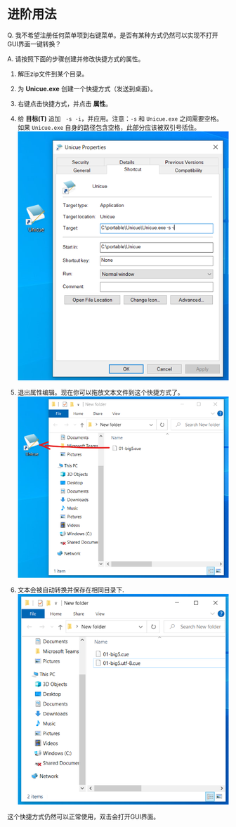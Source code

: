 进阶用法
=========

Q. 我不希望注册任何菜单项到右键菜单。是否有某种方式仍然可以实现不打开GUI界面一键转换？

A. 请按照下面的步骤创建并修改快捷方式的属性。
1. 解压zip文件到某个目录。

2. 为 **Unicue.exe** 创建一个快捷方式（发送到桌面）。

3. 右键点击快捷方式，并点击 **属性**。 

4. 给 **目标(T)** 追加 ` -s -i`，并应用。注意：`-s` 和 `Unicue.exe` 之间需要空格。如果 `Unicue.exe` 自身的路径包含空格，此部分应该被双引号括住。  
![01.png](../images/01.png)

5. 退出属性编辑。现在你可以拖放文本文件到这个快捷方式了。  
![02.png](../images/02.png)

6. 文本会被自动转换并保存在相同目录下.  
![03.png](../images/03.png)

这个快捷方式仍然可以正常使用，双击会打开GUI界面。
